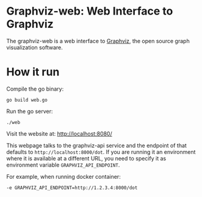 # Graphviz-web: Web Interface to Graphviz

The graphviz-web is a web interface to [Graphviz][], the open source graph visualization software. 

[Graphviz]: https://graphviz.org/

# How it run

Compile the go binary:

    go build web.go

Run the go server:

    ./web

Visit the website at:
 <http://localhost:8080/>

This webpage talks to the graphviz-api service and the endpoint of that defaults to `http://localhost:8000/dot`. If you are running it an environment where it is available at a different URL, you need to specify it as environment variable `GRAPHVIZ_API_ENDPOINT`.

For example, when running docker container:

	-e GRAPHVIZ_API_ENDPOINT=http://1.2.3.4:8000/dot